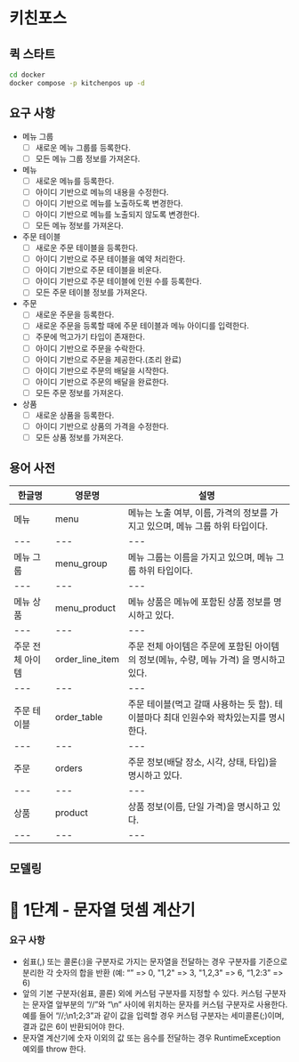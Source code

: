 # 키친포스

## 퀵 스타트

```sh
cd docker
docker compose -p kitchenpos up -d
```

## 요구 사항

- 메뉴 그룹
  - [ ] 새로운 메뉴 그룹를 등록한다.
  - [ ] 모든 메뉴 그룹 정보를 가져온다.

- 메뉴
    - [ ] 새로운 메뉴를 등록한다.
    - [ ] 아이디 기반으로 메뉴의 내용을 수정한다.
    - [ ] 아이디 기반으로 메뉴를 노출하도록 변경한다.
    - [ ] 아이디 기반으로 메뉴를 노출되지 않도록 변경한다.
    - [ ] 모든 메뉴 정보를 가져온다.
  
- 주문 테이블
    - [ ] 새로운 주문 테이블을 등록한다.
    - [ ] 아이디 기반으로 주문 테이블을 예약 처리한다.
    - [ ] 아이디 기반으로 주문 테이블을 비운다.
    - [ ] 아이디 기반으로 주문 테이블에 인원 수를 등록한다.
    - [ ] 모든 주문 테이블 정보를 가져온다.

- 주문
    - [ ] 새로운 주문을 등록한다.
    - [ ] 새로운 주문을 등록할 때에 주문 테이블과 메뉴 아이디를 입력한다.
    - [ ] 주문에 먹고가기 타입이 존재한다.
    - [ ] 아이디 기반으로 주문을 수락한다.
    - [ ] 아이디 기반으로 주문을 제공한다.(조리 완료)
    - [ ] 아이디 기반으로 주문의 배달을 시작한다.
    - [ ] 아이디 기반으로 주문의 배달을 완료한다.
    - [ ] 모든 주문 정보를 가져온다.

- 상품
    - [ ] 새로운 상품을 등록한다.
    - [ ] 아이디 기반으로 상품의 가격을 수정한다.
    - [ ] 모든 상품 정보를 가져온다.
  
## 용어 사전

| 한글명 | 영문명 | 설명 |
| --- | --- | --- |
| 메뉴 | menu  | 메뉴는 노출 여부, 이름, 가격의 정보를 가지고 있으며, 메뉴 그룹 하위 타입이다.  |
| --- | --- | --- |
| 메뉴 그룹 | menu_group  | 메뉴 그룹는 이름을 가지고 있으며, 메뉴 그룹 하위 타입이다.  |
| --- | --- | --- |
| 메뉴 상품 | menu_product  | 메뉴 상품은 메뉴에 포함된 상품 정보를 명시하고 있다.   |
| --- | --- | --- |
| 주문 전체 아이템 | order_line_item  | 주문 전체 아이템은 주문에 포함된 아이템의 정보(메뉴, 수량, 메뉴 가격) 을 명시하고 있다. |
| --- | --- | --- |
| 주문 테이블 | order_table  |주문 테이블(먹고 갈때 사용하는 듯 함). 테이블마다 최대 인원수와 꽉차있는지를 명시한다. |
| --- | --- | --- |
| 주문 | orders  |주문 정보(배달 장소, 시각, 상태, 타입)을 명시하고 있다.|
| --- | --- | --- |
| 상품 | product  | 상품 정보(이름, 단일 가격)을 명시하고 있다. |
| --- | --- | --- |

## 모델링


# 🚀 1단계 - 문자열 덧셈 계산기

### 요구 사항

- 쉼표(,) 또는 콜론(:)을 구분자로 가지는 문자열을 전달하는 경우 구분자를 기준으로 분리한 각 숫자의 합을 반환 (예: “” => 0, "1,2" => 3, "1,2,3" => 6, “1,2:3” => 6)
- 앞의 기본 구분자(쉼표, 콜론) 외에 커스텀 구분자를 지정할 수 있다. 커스텀 구분자는 문자열 앞부분의 “//”와 “\n” 사이에 위치하는 문자를 커스텀 구분자로 사용한다. 예를 들어 “//;\n1;2;3”과 같이 값을 입력할 경우 커스텀 구분자는 세미콜론(;)이며, 결과 값은 6이 반환되어야 한다.
- 문자열 계산기에 숫자 이외의 값 또는 음수를 전달하는 경우 RuntimeException 예외를 throw 한다.